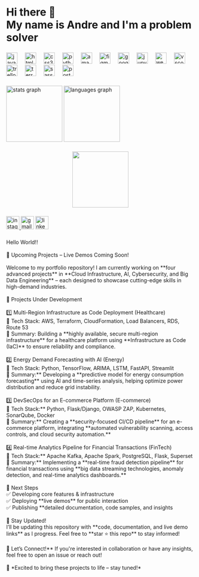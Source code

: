 <h1 align="left">Hi there 👋 <br>My name is Andre and I'm a problem solver </h1>

###

<div align="left">
  <img src="https://cdn.jsdelivr.net/gh/devicons/devicon/icons/javascript/javascript-original.svg" height="30" alt="javascript logo"  />
  <img width="12" />
  <img src="https://cdn.jsdelivr.net/gh/devicons/devicon/icons/html5/html5-original.svg" height="30" alt="html5 logo"  />
  <img width="12" />
  <img src="https://cdn.jsdelivr.net/gh/devicons/devicon/icons/css3/css3-original.svg" height="30" alt="css3 logo"  />
  <img width="12" />
  <img src="https://cdn.jsdelivr.net/gh/devicons/devicon/icons/python/python-original.svg" height="30" alt="python logo"  />
  <img width="12" />
  <img src="https://cdn.jsdelivr.net/gh/devicons/devicon/icons/amazonwebservices/amazonwebservices-line-wordmark.svg" height="30" alt="amazonwebservices logo"  />
  <img width="12" />
  <img src="https://cdn.jsdelivr.net/gh/devicons/devicon/icons/figma/figma-original.svg" height="30" alt="figma logo"  />
  <img width="12" />
  <img src="https://cdn.jsdelivr.net/gh/devicons/devicon/icons/googlecloud/googlecloud-original.svg" height="30" alt="googlecloud logo"  />
  <img width="12" />
  <img src="https://cdn.jsdelivr.net/gh/devicons/devicon/icons/jupyter/jupyter-original.svg" height="30" alt="jupyter logo"  />
  <img width="12" />
  <img src="https://cdn.jsdelivr.net/gh/devicons/devicon/icons/webflow/webflow-original.svg" height="30" alt="webflow logo"  />
  <img width="12" />
  <img src="https://cdn.jsdelivr.net/gh/devicons/devicon/icons/vscode/vscode-original.svg" height="30" alt="vscode logo"  />
  <img width="12" />
  <img src="https://cdn.jsdelivr.net/gh/devicons/devicon/icons/trello/trello-plain.svg" height="30" alt="trello logo"  />
  <img width="12" />
  <img src="https://cdn.jsdelivr.net/gh/devicons/devicon/icons/terraform/terraform-original.svg" height="30" alt="terraform logo"  />
  <img width="12" />
  <img src="https://cdn.jsdelivr.net/gh/devicons/devicon/icons/sass/sass-original.svg" height="30" alt="sass logo"  />
  <img width="12" />
  <img src="https://cdn.jsdelivr.net/gh/devicons/devicon/icons/postgresql/postgresql-original.svg" height="30" alt="postgresql logo"  />
</div>

###

<div align="left">
  <img src="https://github-readme-stats.vercel.app/api?username=Dre007source&hide_title=false&hide_rank=false&show_icons=true&include_all_commits=true&count_private=true&disable_animations=false&theme=dracula&locale=en&hide_border=false" height="150" alt="stats graph"  />
  <img src="https://github-readme-stats.vercel.app/api/top-langs?username=Dre007source&locale=en&hide_title=false&layout=compact&card_width=320&langs_count=5&theme=dracula&hide_border=false" height="150" alt="languages graph"  />
</div>

###

<div align="center">
  <img height="150" src="https://media4.giphy.com/media/v1.Y2lkPTc5MGI3NjExazgxaTR2Z3N3bjg2enZjazg0YnRyYm5vNjdjcjk4YXNrdDgwZXU3MyZlcD12MV9pbnRlcm5hbF9naWZfYnlfaWQmY3Q9Zw/u1WhXLjwgcXpHJBMRM/giphy.gif"  />
</div>

###

<div align="left">
  <a href="https://www.instagram.com/nobueno.dre/" target="_blank">
    <img src="https://img.shields.io/static/v1?message=Instagram&logo=instagram&label=&color=E4405F&logoColor=white&labelColor=&style=for-the-badge" height="35" alt="instagram logo"  />
  </a>
  <img src="https://img.shields.io/static/v1?message=Gmail&logo=gmail&label=&color=D14836&logoColor=white&labelColor=&style=for-the-badge" height="35" alt="gmail logo"  />
  <a href="www.linkedin.com/in/andreroweops" target="_blank">
    <img src="https://img.shields.io/static/v1?message=LinkedIn&logo=linkedin&label=&color=0077B5&logoColor=white&labelColor=&style=for-the-badge" height="35" alt="linkedin logo"  />
  </a>
</div>

###

<p align="left">Hello World!!<br><br> 🚀 Upcoming Projects – Live Demos Coming Soon!<br><br>Welcome to my portfolio repository! I am currently working on **four advanced projects** in **Cloud Infrastructure, AI, Cybersecurity, and Big Data Engineering** – each designed to showcase cutting-edge skills in high-demand industries.<br><br>🌟 Projects Under Development<br><br>1️⃣ Multi-Region Infrastructure as Code Deployment (Healthcare)<br>🔹 Tech Stack: AWS, Terraform, CloudFormation, Load Balancers, RDS, Route 53  <br>🔹 Summary: Building a **highly available, secure multi-region infrastructure** for a healthcare platform using **Infrastructure as Code (IaC)** to ensure reliability and compliance.<br><br>2️⃣ Energy Demand Forecasting with AI (Energy)<br>🔹 Tech Stack: Python, TensorFlow, ARIMA, LSTM, FastAPI, Streamlit  <br>🔹 Summary:** Developing a **predictive model for energy consumption forecasting** using AI and time-series analysis, helping optimize power distribution and reduce grid instability.<br><br>3️⃣ DevSecOps for an E-commerce Platform (E-commerce)<br>🔹 Tech Stack:** Python, Flask/Django, OWASP ZAP, Kubernetes, SonarQube, Docker  <br>🔹 Summary:** Creating a **security-focused CI/CD pipeline** for an e-commerce platform, integrating **automated vulnerability scanning, access controls, and cloud security automation.**<br><br>4️⃣ Real-time Analytics Pipeline for Financial Transactions (FinTech)<br>🔹 Tech Stack:** Apache Kafka, Apache Spark, PostgreSQL, Flask, Superset  <br>🔹 Summary:** Implementing a **real-time fraud detection pipeline** for financial transactions using **big data streaming technologies, anomaly detection, and real-time analytics dashboards.**<br><br>🎯 Next Steps<br>✅ Developing core features & infrastructure  <br>✅ Deploying **live demos** for public interaction  <br>✅ Publishing **detailed documentation, code samples, and insights  <br><br>📢 Stay Updated!<br>I’ll be updating this repository with **code, documentation, and live demo links** as I progress. Feel free to **star ⭐ this repo** to stay informed!  <br><br>📩 Let’s Connect!** If you're interested in collaboration or have any insights, feel free to open an issue or reach out!<br><br>🚀 *Excited to bring these projects to life – stay tuned!*</p>

###
